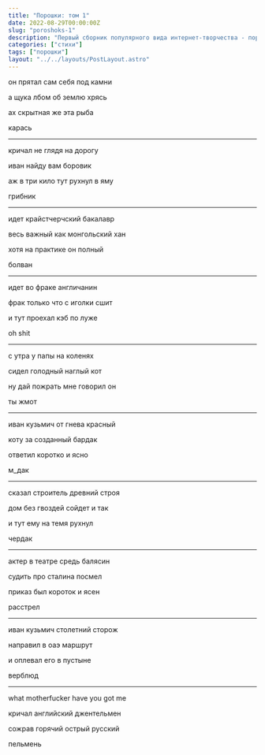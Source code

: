 ```yaml
---
title: "Порошки: том 1"
date: 2022-08-29T00:00:00Z
slug: "poroshoks-1"
description: "Первый сборник популярного вида интернет-творчества - порошков."
categories: ["стихи"]
tags: ["порошки"]
layout: "../../layouts/PostLayout.astro"
---
```


он прятал сам себя под камни

а щука лбом об землю хрясь

ах скрытная же эта рыба

карась

***

кричал не глядя на дорогу

иван найду вам боровик

аж в три кило тут рухнул в яму

грибник

***

идет крайстчерчский бакалавр

весь важный как монгольский хан

хотя на практике он полный 

болван

***

идет во фраке англичанин

фрак только что с иголки сшит

и тут проехал кэб по луже

oh shit

***

с утра у папы на коленях

сидел голодный наглый кот

ну дай пожрать мне говорил он 

ты жмот

***

иван кузьмич от гнева красный

коту за созданный бардак

ответил коротко и ясно

м_дак

***

сказал строитель древний строя

дом без гвоздей сойдет и так

и тут ему на темя рухнул 

чердак

***

актер в театре средь балясин

судить про сталина посмел

приказ был короток и ясен

расстрел

***

иван кузьмич столетний сторож

направил в оаэ маршрут

и оплевал его в пустыне

верблюд

***

what motherfucker have you got me

кричал английский джентельмен

сожрав горячий острый русский

пельмень